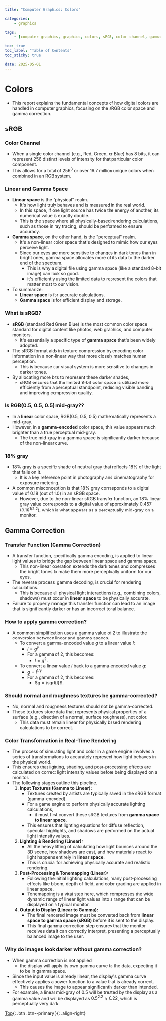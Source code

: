 ```yaml
---
title: "Computer Graphics: Colors"

categories:
    - graphics

tags:
    - [computer graphics, graphics, colors, sRGB, color channel, gamma correction, linear space, gamma space]

toc: true
toc_label: "Table of Contents"
toc_sticky: true

date: 2025-05-01
---
```


# Colors
- This report explains the fundamental concepts of how digital colors are handled in computer graphics, focusing on the sRGB color space and gamma correction.

## sRGB
### Color Channel
- When a single color channel (e.g., Red, Green, or Blue) has 8 bits, it can represent 256 distinct levels of intensity for that particular color component.
- This allows for a total of $256^3$ or over 16.7 million unique colors when combined in an RGB system.

### Linear and Gamma Space
- **Linear space** is the "physical" realm.
    - It's how light truly behaves and is measured in the real world.
    - In this space, if one light source has twice the energy of another, its numerical value is exactly double.
    - This is the space where all physically-based rendering calculations, such as those in ray tracing, should be performed to ensure accuracy.
- **Gamma space**, on the other hand, is the "perceptual" realm.
    - It's a non-linear color space that's designed to mimic how our eyes perceive light.
    - Since our eyes are more sensitive to changes in dark tones than in bright ones, gamma space allocates more of its data to the darker end of the spectrum.
        - This is why a digital file using gamma space (like a standard 8-bit image) can look so good.
        - it's efficiently using the limited data to represent the colors that matter most to our vision. 
- To summarize:
    - **Linear space** is for accurate calculations.
    - **Gamma space** is for efficient display and storage.

### What is sRGB?
- **sRGB** (standard Red Green Blue) is the most common color space standard for digital content like photos, web graphics, and computer monitors.
    - It's essentially a specific type of **gamma space** that's been widely adopted.
- The sRGB format aids in texture compression by encoding color information in a non-linear way that more closely matches human perception. 
    - This is because our visual system is more sensitive to changes in darker tones. 
- By allocating more bits to represent these darker shades,
    - sRGB ensures that the limited 8-bit color space is utilized more efficiently from a perceptual standpoint, reducing visible banding and improving compression quality.

### Is RGB(0.5, 0.5, 0.5) mid-gray??
- In a **linear** color space, RGB(0.5, 0.5, 0.5) mathematically represents a mid-gray. 
- However, in a **gamma-encoded** color space, this value appears much brighter than a true perceptual mid-gray. 
    - The true mid-gray in a gamma space is significantly darker because of the non-linear curve.

### 18% gray
- 18% gray is a specific shade of neutral gray that reflects 18% of the light that falls on it. 
    - It is a key reference point in photography and cinematography for exposure metering. 
- A common misconception is that 18% gray corresponds to a digital value of 0.18 (out of 1.0) in an sRGB space.
    - However, due to the non-linear sRGB transfer function, an 18% linear gray value corresponds to a digital value of approximately 0.457 ($0.18^{1/2.2}$), which is what appears as a perceptually mid-gray on a monitor. 


## Gamma Correction
### Transfer Function (Gamma Correction)
- A transfer function, specifically gamma encoding, is applied to linear light values to bridge the gap between linear space and gamma space.
    - This non-linear operation extends the dark tones and compresses the bright tones to make them more perceptually uniform for our eyes.
- The reverse process, gamma decoding, is crucial for rendering calculations.
    - This is because all physical light interactions (e.g., combining colors, shadows) must occur in **linear space** to be physically accurate.
- Failure to properly manage this transfer function can lead to an image that is significantly darker or has an incorrect tonal balance.

### How to apply gamma correction?
- A common simplification uses a gamma value of 2 to illustrate the conversion between linear and gamma spaces.
    * To convert a gamma-encoded value $g$ to a linear value $l$:
        * $l = g^\gamma$
        * For a gamma of 2, this becomes:
            * $l = g^2$.
    * To convert a linear value $l$ back to a gamma-encoded value $g$:
        * $g = l^{1/\gamma}$
        * For a gamma of 2, this becomes:
            * $g = \sqrt{l}$.

### Should normal and roughness textures be gamma-corrected?
- No, normal and roughness textures should not be gamma-corrected.
- These textures store data that represents physical properties of a surface (e.g., direction of a normal, surface roughness), not color.
    - This data must remain linear for physically based rendering calculations to be correct.

### Color Transformation in Real-Time Rendering
- The process of simulating light and color in a game engine involves a series of transformations to accurately represent how light behaves in the physical world.
- This ensures that lighting, shading, and post-processing effects are calculated on correct light intensity values before being displayed on a monitor.
- The following stages outline this pipeline.
    1. **Input Textures (Gamma to Linear):**
        - Textures created by artists are typically saved in the sRGB format (gamma-encoded).
        - For a game engine to perform physically accurate lighting calculations,
            - it must first convert these sRGB textures from **gamma space to linear space**.
        - This ensures that lighting equations for diffuse reflection, specular highlights, and shadows are performed on the actual light intensity values.
    2. **Lighting & Rendering (Linear):**
       - All the heavy lifting of calculating how light bounces around the 3D scene, how shadows are cast, and how materials react to light happens entirely in **linear space**.
       - This is crucial for achieving physically accurate and realistic rendering.
    3. **Post-Processing & Tonemapping (Linear):**
       - Following the initial lighting calculations, many post-processing effects like bloom, depth of field, and color grading are applied in linear space.
       - Tonemapping is a vital step here, which compresses the wide dynamic range of linear light values into a range that can be displayed on a typical monitor.
    4. **Output to Display (Linear to Gamma):**
       - The final rendered image must be converted back from **linear space to gamma space (sRGB)** before it is sent to the display.
       - This final gamma correction step ensures that the monitor receives data it can correctly interpret, presenting a perceptually balanced image to the user.

### Why do images look darker without gamma correction?
- When gamma correction is not applied
    - the display will apply its own gamma curve to the data, expecting it to be in gamma space.
- Since the input value is already linear, the display's gamma curve effectively applies a power function to a value that is already correct.
    - This causes the image to appear significantly darker than intended.
- For example, a linear mid-gray of 0.5 will be treated by the display as a gamma value and will be displayed as $0.5^{2.2} \approx 0.22$, which is perceptually very dark.


[Top](#){: .btn .btn--primary }{: .align-right}
